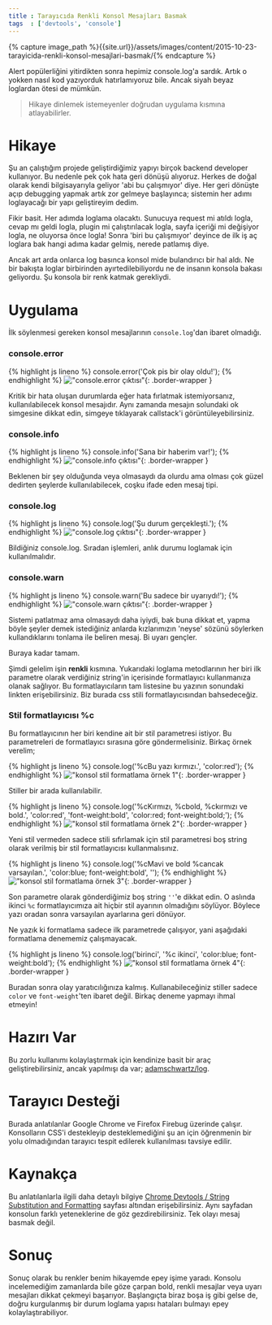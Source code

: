 ```yaml
---
title : Tarayıcıda Renkli Konsol Mesajları Basmak
tags  : ['devtools', 'console']
---
```

{% capture image_path %}{{site.url}}/assets/images/content/2015-10-23-tarayicida-renkli-konsol-mesajlari-basmak/{% endcapture %}

<p class="lead">Alert popülerliğini yitirdikten sonra hepimiz console.log'a sardık. Artık o yokken nasıl kod yazıyorduk hatırlamıyoruz bile. Ancak siyah beyaz loglardan ötesi de mümkün.</p>
<!--more-->

> Hikaye dinlemek istemeyenler doğrudan uygulama kısmına atlayabilirler.

# Hikaye
Şu an çalıştığım projede geliştirdiğimiz yapıyı birçok backend developer kullanıyor. Bu nedenle pek çok hata geri dönüşü alıyoruz. Herkes de doğal olarak kendi bilgisayarıyla geliyor 'abi bu çalışmıyor' diye. Her geri dönüşte açıp debugging yapmak artık zor gelmeye başlayınca; sistemin her adımı loglayacağı bir yapı geliştireyim dedim.

Fikir basit. Her adımda loglama olacaktı. Sunucuya request mi atıldı logla, cevap mı geldi logla, plugin mi çalıştırılacak logla, sayfa içeriği mi değişiyor logla, ne oluyorsa önce logla! Sonra 'biri bu çalışmıyor' deyince de ilk iş aç loglara bak hangi adıma kadar gelmiş, nerede patlamış diye.

Ancak art arda onlarca log basınca konsol mide bulandırıcı bir hal aldı. Ne bir bakışta loglar birbirinden ayırtedilebiliyordu ne de insanın konsola bakası geliyordu. Şu konsola bir renk katmak gerekliydi.

# Uygulama

İlk söylenmesi gereken konsol mesajlarının `console.log`'dan ibaret olmadığı.

### console.error
{% highlight js lineno %} console.error('Çok pis bir olay oldu!'); {% endhighlight %}
!["console.error çıktısı"]({{image_path}}console.error.output.png "console.error çıktısı"){: .border-wrapper }

Kritik bir hata oluşan durumlarda eğer hata fırlatmak istemiyorsanız, kullanılabilecek konsol mesajıdır. Aynı zamanda mesajın solundaki ok simgesine dikkat edin, simgeye tıklayarak callstack'i görüntüleyebilirsiniz.

### console.info
{% highlight js lineno %} console.info('Sana bir haberim var!'); {% endhighlight %}
!["console.info çıktısı"]({{image_path}}console.info.output.png "console.info çıktısı"){: .border-wrapper }

Beklenen bir şey olduğunda veya olmasaydı da olurdu ama olması çok güzel dedirten şeylerde kullanılabilecek, coşku ifade eden mesaj tipi.

### console.log
{% highlight js lineno %} console.log('Şu durum gerçekleşti.'); {% endhighlight %}
!["console.log çıktısı"]({{image_path}}console.log.output.png "console.log çıktısı"){: .border-wrapper }

Bildiğiniz console.log. Sıradan işlemleri, anlık durumu loglamak için kullanılmalıdır.

### console.warn
{% highlight js lineno %} console.warn('Bu sadece bir uyarıydı!'); {% endhighlight %}
!["console.warn çıktısı"]({{image_path}}console.warn.output.png "console.warn çıktısı"){: .border-wrapper }

Sistemi patlatmaz ama olmasaydı daha iyiydi, bak buna dikkat et, yapma böyle şeyler demek istediğiniz anlarda kızlarımızın 'neyse' sözünü söylerken kullandıklarını tonlama ile beliren mesaj. Bi uyarı gençler. 

Buraya kadar tamam.

Şimdi gelelim işin <b class="red">r</b><b class="blue">e</b><b class="green">n</b><b class="magenta">k</b><b class="brown">l</b><b class="orange">i</b> kısmına. Yukarıdaki loglama metodlarının her biri ilk parametre olarak verdiğiniz string'in içerisinde formatlayıcı kullanmanıza olanak sağlıyor. Bu formatlayıcıların tam listesine bu yazının sonundaki linkten erişebilirsiniz. Biz burada css stili formatlayıcısından bahsedeceğiz.

### Stil formatlayıcısı %c

Bu formatlayıcının her biri kendine ait bir stil parametresi istiyor. Bu parametreleri de formatlayıcı sırasına göre göndermelisiniz. Birkaç örnek verelim;

{% highlight js lineno %} console.log('%cBu yazı kırmızı.', 'color:red'); {% endhighlight %}
!["konsol stil formatlama örnek 1"]({{image_path}}console.css.1.png "konsol stil formatlama örnek 1"){: .border-wrapper }

Stiller bir arada kullanılabilir.

{% highlight js lineno %} console.log('%cKırmızı, %cbold, %ckırmızı ve bold.', 'color:red', 'font-weight:bold', 'color:red; font-weight:bold;'); {% endhighlight %}
!["konsol stil formatlama örnek 2"]({{image_path}}console.css.2.png "konsol stil formatlama örnek 2"){: .border-wrapper }

Yeni stil vermeden sadece stili sıfırlamak için stil parametresi boş string olarak verilmiş bir stil formatlayıcısı kullanmalısınız.

{% highlight js lineno %} console.log('%cMavi ve bold %cancak varsayılan.', 'color:blue; font-weight:bold', ''); {% endhighlight %}
!["konsol stil formatlama örnek 3"]({{image_path}}console.css.3.png "konsol stil formatlama örnek 3"){: .border-wrapper }

Son parametre olarak gönderdiğimiz boş string `''`'e dikkat edin. O aslında ikinci `%c` formatlayıcımıza ait hiçbir stil ayarının olmadığını söylüyor. Böylece yazı oradan sonra varsayılan ayarlarına geri dönüyor.

Ne yazık ki formatlama sadece ilk parametrede çalışıyor, yani aşağıdaki formatlama denememiz çalışmayacak.

{% highlight js lineno %} console.log('birinci', '%c ikinci', 'color:blue; font-weight:bold'); {% endhighlight %}
!["konsol stil formatlama örnek 4"]({{image_path}}console.css.4.png "konsol stil formatlama örnek 4"){: .border-wrapper }

Buradan sonra olay yaratıcılığınıza kalmış. Kullanabileceğiniz stiller sadece `color` ve `font-weight`'ten ibaret değil. Birkaç deneme yapmayı ihmal etmeyin!

# Hazırı Var
Bu zorlu kullanımı kolaylaştırmak için kendinize basit bir araç geliştirebilirsiniz, ancak yapılmışı da var; <a href="https://github.com/adamschwartz/log" target="_blank">adamschwartz/log<a>.

# Tarayıcı Desteği
Burada anlatılanlar Google Chrome ve Firefox Firebug üzerinde çalışır. Konsolların CSS'i destekleyip desteklemediğini şu an için öğrenmenin bir yolu olmadığından tarayıcı tespit edilerek kullanılması tavsiye edilir.

# Kaynakça
Bu anlatılanlarla ilgili daha detaylı bilgiye <a href="https://developers.google.com/web/tools/chrome-devtools/debug/console/console-write#string-substitution-and-formatting" target='_blank'>Chrome Devtools / String Substitution and Formatting</a> sayfası altından erişebilirsiniz. Aynı sayfadan konsolun farklı yeteneklerine de göz gezdirebilirsiniz. Tek olayı mesaj basmak değil.

# Sonuç
Sonuç olarak bu renkler benim hikayemde epey işime yaradı. Konsolu incelemediğim zamanlarda bile göze çarpan bold, renkli mesajlar veya uyarı mesajları dikkat çekmeyi başarıyor. Başlangıçta biraz boşa iş gibi gelse de, doğru kurgulanmış bir durum loglama yapısı hataları bulmayı epey kolaylaştırabiliyor.